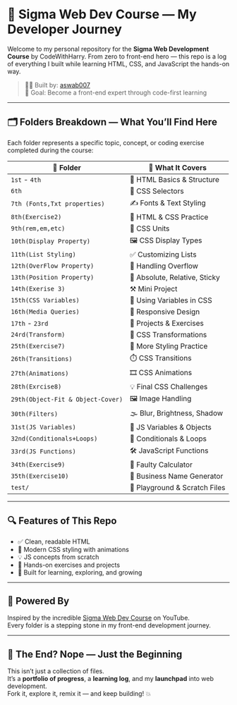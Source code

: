 # 🚀 Sigma Web Dev Course — My Developer Journey

Welcome to my personal repository for the **Sigma Web Development Course** by CodeWithHarry. From zero to front-end hero — this repo is a log of everything I built while learning HTML, CSS, and JavaScript the hands-on way.

> 👨‍💻 Built by: [aswab007](https://github.com/aswab007)  
> 🎯 Goal: Become a front-end expert through code-first learning

---

## 🗂️ Folders Breakdown — What You’ll Find Here

Each folder represents a specific topic, concept, or coding exercise completed during the course:

| 📁 Folder | 📌 What It Covers |
|----------|------------------|
| `1st` - `4th` | 🧱 HTML Basics & Structure |
| `6th` | 🎯 CSS Selectors |
| `7th (Fonts,Txt properties)` | ✍️ Fonts & Text Styling |
| `8th(Exercise2)` | 🧪 HTML & CSS Practice |
| `9th(rem,em,etc)` | 📏 CSS Units |
| `10th(Display Property)` | 🖼️ CSS Display Types |
| `11th(List Styling)` | ✅ Customizing Lists |
| `12th(OverFlow Property)` | 🧩 Handling Overflow |
| `13th(Position Property)` | 📍 Absolute, Relative, Sticky |
| `14th(Exerise 3)` | ⚒️ Mini Project |
| `15th(CSS Variables)` | 🔁 Using Variables in CSS |
| `16th(Media Queries)` | 📱 Responsive Design |
| `17th` - `23rd` | 🔨 Projects & Exercises |
| `24rd(Transform)` | 🔄 CSS Transformations |
| `25th(Exercise7)` | 🎨 More Styling Practice |
| `26th(Transitions)` | ⏱️ CSS Transitions |
| `27th(Animations)` | 🎞️ CSS Animations |
| `28th(Exrcise8)` | 💡 Final CSS Challenges |
| `29th(Object-Fit & Object-Cover)` | 🖼️ Image Handling |
| `30th(Filters)` | 🌫️ Blur, Brightness, Shadow |
| `31st(JS Variables)` | 🧠 JS Variables & Objects |
| `32nd(Conditionals+Loops)` | 🔁 Conditionals & Loops |
| `33rd(JS Functions)` | 🛠️ JavaScript Functions |
| `34th(Exercise9)` | 🧮 Faulty Calculator |
| `35th(Exercise10)` | 🏢 Business Name Generator |
| `test/` | 🧪 Playground & Scratch Files |

---

## 🔍 Features of This Repo

- ✅ Clean, readable HTML  
- 🎨 Modern CSS styling with animations  
- 💡 JS concepts from scratch  
- 🧠 Hands-on exercises and projects  
- 🚀 Built for learning, exploring, and growing

---

## 🙌 Powered By

Inspired by the incredible [Sigma Web Dev Course](https://www.youtube.com/@CodeWithHarry) on YouTube.  
Every folder is a stepping stone in my front-end development journey.

---

## 🏁 The End? Nope — Just the Beginning

This isn’t just a collection of files.  
It’s a **portfolio of progress**, a **learning log**, and my **launchpad** into web development.  
Fork it, explore it, remix it — and keep building! 💥
